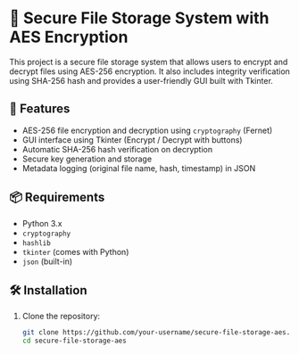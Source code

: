 # 🔐 Secure File Storage System with AES Encryption

This project is a secure file storage system that allows users to encrypt and decrypt files using AES-256 encryption. It also includes integrity verification using SHA-256 hash and provides a user-friendly GUI built with Tkinter.

## 🚀 Features

- AES-256 file encryption and decryption using `cryptography` (Fernet)
- GUI interface using Tkinter (Encrypt / Decrypt with buttons)
- Automatic SHA-256 hash verification on decryption
- Secure key generation and storage
- Metadata logging (original file name, hash, timestamp) in JSON

## 📦 Requirements

- Python 3.x
- `cryptography`
- `hashlib`
- `tkinter` (comes with Python)
- `json` (built-in)

## 🛠 Installation

1. Clone the repository:
   ```bash
   git clone https://github.com/your-username/secure-file-storage-aes.git
   cd secure-file-storage-aes
